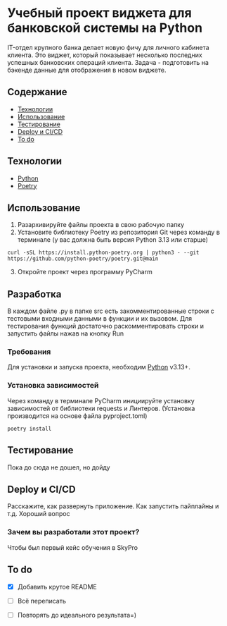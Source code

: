 # Учебный проект виджета для банковской системы на Python
IT-отдел крупного банка делает новую фичу для личного кабинета клиента. Это виджет, который показывает несколько 
последних успешных банковских операций клиента. 
Задача - подготовить на бэкенде данные для отображения в новом виджете.

## Содержание
- [Технологии](#технологии)
- [Использование](#использование)
- [Тестирование](#тестирование)
- [Deploy и CI/CD](#deploy-и-ci/cd)
- [To do](#to-do)

## Технологии
- [Python](https://www.python.org/)
- [Poetry](https://python-poetry.org/)

## Использование
1. Разархивируйте файлы проекта в свою рабочую папку
2. Установите библиотеку Poetry из репозитория Git через команду в терминале 
(у вас должна быть версия Python 3.13 или старше)
```
curl -sSL https://install.python-poetry.org | python3 - --git https://github.com/python-poetry/poetry.git@main
```

3. Откройте проект через программу PyCharm


## Разработка
В каждом файле .py в папке src есть закомментированные строки с тестовыми входными данными в функции и их вызовом.
Для тестирования функций достаточно раскомментировать строки и запустить файлы нажав на кнопку Run


### Требования
Для установки и запуска проекта, необходим [Python](https://www.python.org/) v3.13+.

### Установка зависимостей
Через команду в терминале PyCharm инициируйте установку зависимостей от библиотеки requests и Линтеров.
   (Установка производится на основе файла pyproject.toml)
```
poetry install
```

## Тестирование
Пока до сюда не дошел, но дойду

## Deploy и CI/CD
Расскажите, как развернуть приложение. Как запустить пайплайны и т.д. 
Хороший вопрос

### Зачем вы разработали этот проект?
Чтобы был первый кейс обучения в SkyPro

## To do
- [x] Добавить крутое README
- [ ] Всё переписать
- [ ] Повторять до идеального результата=)
 